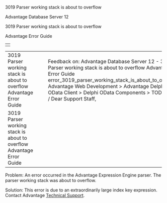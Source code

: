 3019 Parser working stack is about to overflow




Advantage Database Server 12  

3019 Parser working stack is about to overflow

Advantage Error Guide

|  |
| --- |
|  |

|  |  |  |  |  |
| --- | --- | --- | --- | --- |
| 3019 Parser working stack is about to overflow  Advantage Error Guide |  |  | Feedback on: Advantage Database Server 12 - 3019 Parser working stack is about to overflow Advantage Error Guide error\_3019\_parser\_working\_stack\_is\_about\_to\_overflow Advantage Web Development > Advantage Delphi OData Client > Delphi OData Components > TODataSet / Dear Support Staff, |  |
| 3019 Parser working stack is about to overflow  Advantage Error Guide |  |  |  |  |

Problem: An error occurred in the Advantage Expression Engine parser. The parser working stack was about to overflow.

Solution: This error is due to an extraordinarily large index key expression. Contact Advantage [Technical Support](master_technical_support_u_s__and_canada.htm).